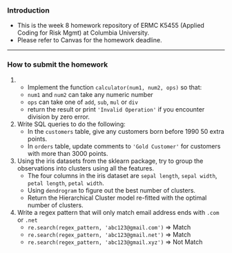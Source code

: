 ### Introduction
- This is the week 8 homework repository of ERMC K5455 (Applied Coding for Risk Mgmt) at Columbia University. 
- Please refer to Canvas for the homework deadline.

<hr>

### How to submit the homework

1. - Implement the function `calculator(num1, num2, ops)` so that:
    - `num1` and `num2` can take any numeric number
    - `ops` can take one of `add`, `sub`, `mul` or `div`
    - return the result or print `'Invalid Operation'` if you encounter division by zero error.
2. Write SQL queries to do the following:
    - In the `customers` table, give any customers born before 1990 50 extra points.
    - In `orders` table, update comments to `'Gold Customer'` for customers with more than 3000 points.
3. Using the iris datasets from the sklearn package, try to group the observations into clusters using all the features.
   - The four columns in the iris dataset are `sepal length`, `sepal width`, `petal length`, `petal width`.
   - Using `dendrogram` to figure out the best number of clusters.
   - Return the Hierarchical Cluster model re-fitted with the optimal number of clusters.
4. Write a regex pattern that will only match email address ends with `.com` or `.net`
   - `re.search(regex_pattern, 'abc123@gmail.com')` => Match
   - `re.search(regex_pattern, 'abc123@gmail.net')` => Match
   - `re.search(regex_pattern, 'abc123@gmail.xyz')` => Not Match

